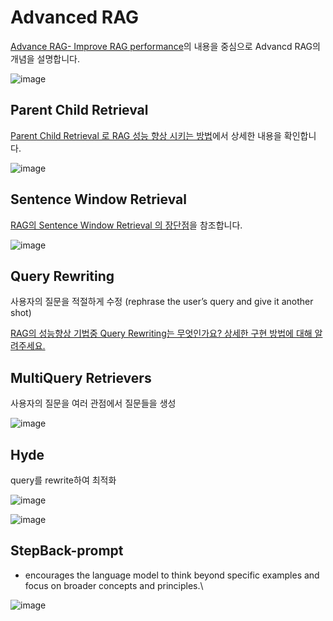 # Advanced RAG

[Advance RAG- Improve RAG performance](https://luv-bansal.medium.com/advance-rag-improve-rag-performance-208ffad5bb6a)의 내용을 중심으로 Advancd RAG의 개념을 설명합니다.

![image](https://github.com/user-attachments/assets/86654f74-9980-4f70-a0e2-1eb315d0c83a)

## Parent Child Retrieval

[Parent Child Retrieval 로 RAG 성능 향상 시키는 방법](https://github.com/kyopark2014/writing-agent/blob/main/contents/%EC%A7%80%EC%8B%9D_%EC%A6%9D%EA%B0%95_%EC%83%9D%EC%84%B1_%EB%AA%A8%EB%8D%B8_%EC%84%B1%EB%8A%A5_%ED%96%A5%EC%83%81.md)에서 상세한 내용을 확인합니다.

![image](https://github.com/user-attachments/assets/b5342b6b-5185-424d-b012-e64f6f1d1a3f)

## Sentence Window Retrieval

[RAG의 Sentence Window Retrieval 의 장단점](https://github.com/kyopark2014/writing-agent/blob/main/contents/RAG%EC%9D%98_Sentence_Window_Retrieval_%EB%B0%A9%EB%B2%95.md)을 참조합니다.
 

![image](https://github.com/user-attachments/assets/4cf26adb-2a3d-4e5a-ad35-2935c52f4d6b)

## Query Rewriting

사용자의 질문을 적절하게 수정 (rephrase the user’s query and give it another shot)

[RAG의 성능향상 기법중 Query Rewriting는 무엇인가요? 상세한 구현 방법에 대해 알려주세요.](https://github.com/kyopark2014/writing-agent/blob/main/contents/%EC%A7%88%EB%AC%B8%EC%9D%98_%EC%A3%BC%EC%A0%9C_Query_Rewriting_%EA%B8%B0%EB%B2%95_%EC%84%A4%EB%AA%85.md)

## MultiQuery Retrievers

사용자의 질문을 여러 관점에서 질문들을 생성

![image](https://github.com/user-attachments/assets/11f88203-c660-4040-a812-26c2eb436535)

## Hyde

query를 rewrite하여 최적화

![image](https://github.com/user-attachments/assets/01d72378-5bfb-441b-8966-87f4791506fc)

![image](https://github.com/user-attachments/assets/fe0f4056-a74d-4c18-9dc7-efce42a74065)

## StepBack-prompt

- encourages the language model to think beyond specific examples and focus on broader concepts and principles.\

![image](https://github.com/user-attachments/assets/918829ff-c511-4209-b8ac-5bfebd20d900)



